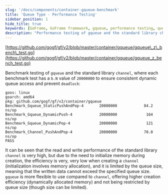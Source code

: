 ```yaml
---
slug: '/docs/components/container-gqueue-benchmark'
title: 'Queue Type - Performance Testing'
sidebar_position: 1
hide_title: true
keywords: [GoFrame, GoFrame framework, gqueue, performance testing, queue type, channel, benchmark, dynamic queue, queue performance, benchmark]
description: "Performance testing of gqueue and the standard library channel in the GoFrame framework. Benchmark tests demonstrate gqueue's advantages in dynamic storage and elastic capacity, showing better efficiency and flexibility in creation compared to the fixed memory allocation and capacity limitation of the channel."
---
```


[https://github.com/gogf/gf/v2/blob/master/container/gqueue/gqueue\_z\_bench\_test.go](https://github.com/gogf/gf/v2/blob/master/container/gqueue/gqueue_z_bench_test.go)

Benchmark testing of `gqueue` and the standard library `channel`, where each benchmark test has a `b.N` value of `20000000` to ensure consistent dynamic queue access and prevent `deadlock`:

```
goos: linux
goarch: amd64
pkg: github.com/gogf/gf/v2/container/gqueue
Benchmark_Gqueue_StaticPushAndPop-4       20000000            84.2 ns/op
Benchmark_Gqueue_DynamicPush-4            20000000             164 ns/op
Benchmark_Gqueue_DynamicPop-4             20000000             121 ns/op
Benchmark_Channel_PushAndPop-4            20000000            70.0 ns/op
PASS
```

It can be seen that the read and write performance of the standard library `channel` is very high, but due to the need to initialize memory during creation, the efficiency is very, very low when creating a `channel` (initialization involves memory allocation), and it is limited by the queue size, meaning that the written data cannot exceed the specified queue size. `gqueue` is more flexible to use compared to `channel`, offering higher creation efficiency (dynamically allocated memory) and not being restricted by queue size (though size can be limited).
